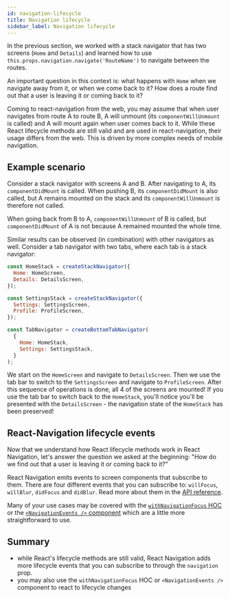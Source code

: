 ```yaml
---
id: navigation-lifecycle
title: Navigation lifecycle
sidebar_label: Navigation lifecycle
---
```


In the previous section, we worked with a stack navigator that has two screens (`Home` and `Details`) and learned how to use `this.props.navigation.navigate('RouteName')` to navigate between the routes.

An important question in this context is: what happens with `Home` when we navigate away from it, or when we come back to it? How does a route find out that a user is leaving it or coming back to it?

Coming to react-navigation from the web, you may assume that when user navigates from route A to route B, A will unmount (its `componentWillUnmount` is called) and A will mount again when user comes back to it. While these React lifecycle methods are still valid and are used in react-navigation, their usage differs from the web. This is driven by more complex needs of mobile navigation. 

## Example scenario

Consider a stack navigator with screens A and B. After navigating to A, its `componentDidMount` is called. When pushing B, its `componentDidMount` is also called, but A remains mounted on the stack and its `componentWillUnmount` is therefore not called.

When going back from B to A, `componentWillUnmount` of B is called, but `componentDidMount` of A is not because A remained mounted the whole time.

Similar results can be observed (in combination) with other navigators as well. Consider a tab navigator with two tabs, where each tab is a stack navigator:


```jsx
const HomeStack = createStackNavigator({
  Home: HomeScreen,
  Details: DetailsScreen,
});

const SettingsStack = createStackNavigator({
  Settings: SettingsScreen,
  Profile: ProfileScreen,
});

const TabNavigator = createBottomTabNavigator(
  {
    Home: HomeStack,
    Settings: SettingsStack,
  }
);
```

We start on the `HomeScreen` and navigate to `DetailsScreen`. Then we use the tab bar to switch to the `SettingsScreen` and navigate to `ProfileScreen`. After this sequence of operations is done, all 4 of the screens are mounted! If you use the tab bar to switch back to the `HomeStack`, you'll notice you'll be presented with the `DetailsScreen` - the navigation state of the `HomeStack` has been preserved!

## React-Navigation lifecycle events

Now that we understand how React lifecycle methods work in React Navigation, let's answer the question we asked at the beginning: "How do we find out that a user is leaving it or coming back to it?"

React Navigation emits events to screen components that subscribe to them. There are four different events that you can subscribe to: `willFocus`, `willBlur`, `didFocus` and `didBlur`. Read more about them in the [API reference](navigation-prop.html#addlistener-subscribe-to-updates-to-navigation-lifecycle).

Many of your use cases may be covered with the [`withNavigationFocus` HOC](with-navigation-focus.html) or the [`<NavigationEvents />` component](navigation-events.html) which are a little more straightforward to use.

## Summary

- while React's lifecycle methods are still valid, React Navigation adds more lifecycle events that you can subscribe to through the `navigation` prop.
- you may also use the `withNavigationFocus` HOC or `<NavigationEvents />` component to react to lifecycle changes